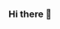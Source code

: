 ### Hi there 👋

<!--
**vishwabandhukn/vishwabandhukn** is a ✨ _special_ ✨ repository because its `README.md` (this file) appears on your GitHub profile.

Here are some ideas to get you started:

- 🔭 I’m currently working on ... 
- 🌱 I’m currently learning ...data structures and algorithms
- 👯 I’m looking to collaborate on ...
- 🤔 I’m looking for help with ...
- 💬 Ask me about ...
- 📫 How to reach me: vishwabandhukn@gmail.com
- 😄 Pronouns: ...
- ⚡ Fun fact: ...
-->
